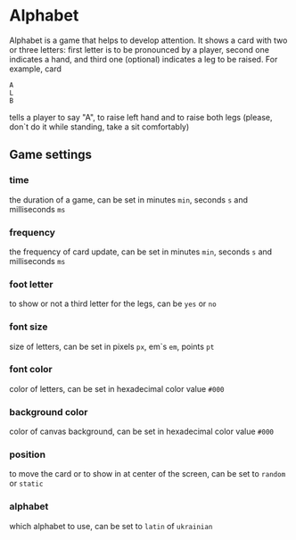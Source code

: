 # Alphabet
Alphabet is a game that helps to develop attention. It shows a card with two or three letters: first letter is to be pronounced by a player, second one indicates a hand, and third one (optional) indicates a leg to be raised.
For example, card
```
A
L
B
```
tells a player to say "A", to raise left hand and to raise both legs (please, don\`t do it while standing, take a sit comfortably)
## Game settings
### time
the duration of a game, can be set in minutes `min`, seconds `s` and milliseconds `ms`
### frequency
the frequency of card update, can be set in minutes `min`, seconds `s` and milliseconds `ms`
### foot letter
to show or not a third letter for the legs, can be `yes` or `no`
### font size
size of letters, can be set in pixels `px`, em\`s `em`, points `pt`
### font color
color of letters, can be set in hexadecimal color value `#000`
### background color
color of canvas background, can be set in hexadecimal color value `#000`
### position
to move the card or to show in at center of the screen, can be set to `random` or `static`
### alphabet
which alphabet to use, can be set to `latin` of `ukrainian`